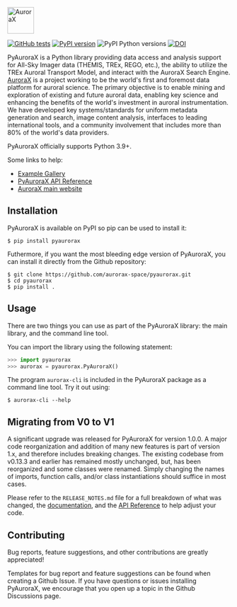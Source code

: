 <a href="https://aurorax.space/"><img alt="AuroraX" src="logo.svg" height="60"></a>

[![GitHub tests](https://github.com/aurorax-space/pyaurorax/actions/workflows/tests_default.yml/badge.svg)](https://github.com/aurorax-space/pyaurorax/actions/workflows/tests_default.yml)
[![PyPI version](https://img.shields.io/pypi/v/pyaurorax.svg)](https://pypi.python.org/pypi/pyaurorax/)
![PyPI Python versions](https://img.shields.io/pypi/pyversions/pyaurorax)
[![DOI](https://zenodo.org/badge/DOI/10.5281/zenodo.5815984.svg)](https://doi.org/10.5281/zenodo.5815984)

PyAuroraX is a Python library providing data access and analysis support for All-Sky Imager data (THEMIS, TREx, REGO, etc.), the ability to utilize the TREx Auroral Transport Model, and interact with the AuroraX Search Engine. [AuroraX](https://aurorax.space) is a project working to be the world's first and foremost data platform for auroral science. The primary objective is to enable mining and exploration of existing and future auroral data, enabling key science and enhancing the benefits of the world's investment in auroral instrumentation. We have developed key systems/standards for uniform metadata generation and search, image content analysis, interfaces to leading international tools, and a community involvement that includes more than 80% of the world's data providers.

PyAuroraX officially supports Python 3.9+.

Some links to help:
- [Example Gallery](https://data.phys.ucalgary.ca/working_with_data/index.html#python)
- [PyAuroraX API Reference](https://docs.aurorax.space/code/pyaurorax_api_reference/pyaurorax)
- [AuroraX main website](https://aurorax.space)

## Installation

PyAuroraX is available on PyPI so pip can be used to install it:

```console
$ pip install pyaurorax
```

Futhermore, if you want the most bleeding edge version of PyAuroraX, you can install it directly from the Github repository:

```console
$ git clone https://github.com/aurorax-space/pyaurorax.git
$ cd pyaurorax
$ pip install .
```

## Usage

There are two things you can use as part of the PyAuroraX library: the main library, and the command line tool.

You can import the library using the following statement:

```python
>>> import pyaurorax
>>> aurorax = pyaurorax.PyAuroraX()
```

The program `aurorax-cli` is included in the PyAuroraX package as a command line tool. Try it out using:

```
$ aurorax-cli --help
```

## Migrating from V0 to V1

A significant upgrade was released for PyAuroraX for version 1.0.0. A major code reorganization and addition of many new features is part of version 1.x, and therefore includes breaking changes. The existing codebase from v0.13.3 and earlier has remained mostly unchanged, but, has been reorganized and some classes
were renamed. Simply changing the names of imports, function calls, and/or class instantiations should suffice in most cases. 

Please refer to the `RELEASE_NOTES.md` file for a full breakdown of what was changed, the [documentation](https://docs.aurorax.space/code/overview), and the [API Reference](https://docs.aurorax.space/code/pyaurorax_api_reference/pyaurorax) to help adjust your code.

## Contributing

Bug reports, feature suggestions, and other contributions are greatly appreciated!

Templates for bug report and feature suggestions can be found when creating a Github Issue. If you have questions or issues installing PyAuroraX, we encourage that you open up a topic in the Github Discussions page.
